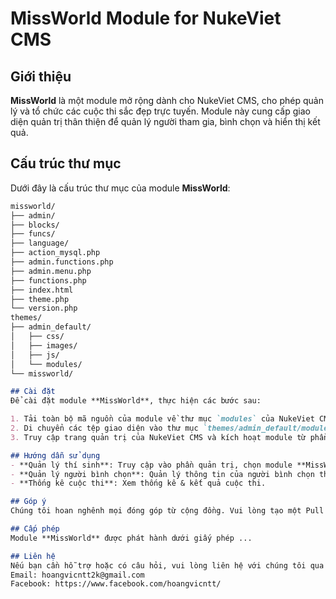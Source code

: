 # MissWorld Module for NukeViet CMS

## Giới thiệu
**MissWorld** là một module mở rộng dành cho NukeViet CMS, cho phép quản lý và tổ chức các cuộc thi sắc đẹp trực tuyến. Module này cung cấp giao diện quản trị thân thiện để quản lý người tham gia, bình chọn và hiển thị kết quả.

## Cấu trúc thư mục
Dưới đây là cấu trúc thư mục của module **MissWorld**:

```markdown
missworld/
├── admin/
├── blocks/
├── funcs/
├── language/
├── action_mysql.php
├── admin.functions.php
├── admin.menu.php
├── functions.php
├── index.html
├── theme.php
└── version.php
themes/
├── admin_default/
│   ├── css/
│   ├── images/
│   ├── js/
│   └── modules/
└── missworld/

## Cài đặt
Để cài đặt module **MissWorld**, thực hiện các bước sau:

1. Tải toàn bộ mã nguồn của module về thư mục `modules` của NukeViet CMS.
2. Di chuyển các tệp giao diện vào thư mục `themes/admin_default/modules/missworld/`.
3. Truy cập trang quản trị của NukeViet CMS và kích hoạt module từ phần quản lý module.

## Hướng dẫn sử dụng
- **Quản lý thí sinh**: Truy cập vào phần quản trị, chọn module **MissWorld** để thêm mới, chỉnh sửa hoặc xóa thí sinh tham gia.
- **Quản lý người bình chọn**: Quản lý thông tin của người bình chọn thông qua phiếu bầu.
- **Thống kê cuộc thi**: Xem thống kê & kết quả cuộc thi.

## Góp ý
Chúng tôi hoan nghênh mọi đóng góp từ cộng đồng. Vui lòng tạo một Pull Request (PR) hoặc mở một Issue trên GitHub để thảo luận về các tính năng mới hoặc các vấn đề gặp phải.

## Cấp phép
Module **MissWorld** được phát hành dưới giấy phép ...

## Liên hệ
Nếu bạn cần hỗ trợ hoặc có câu hỏi, vui lòng liên hệ với chúng tôi qua 
Email: hoangvicntt2k@gmail.com
Facebook: https://www.facebook.com/hoangvicntt/

